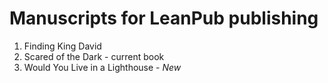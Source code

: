 # Manuscripts for LeanPub publishing


1. Finding King David
2. Scared of the Dark - current book
3. Would You Live in a Lighthouse - *New*





